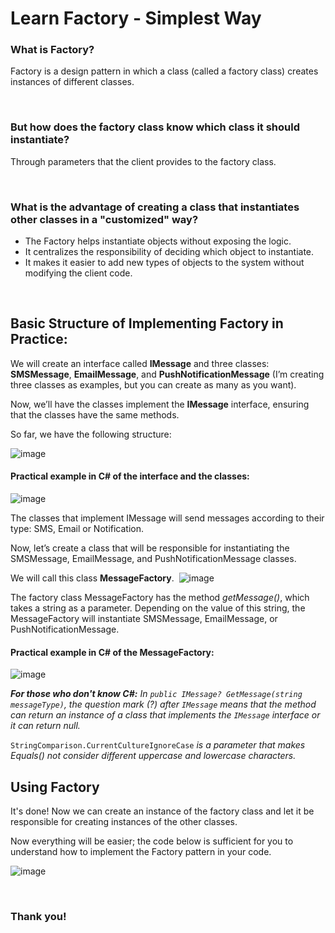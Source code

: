 # Learn Factory - Simplest Way

### What is Factory?

Factory is a design pattern in which a class (called a factory class) creates instances of different classes.

‎ 
### But how does the factory class know which class it should instantiate?

Through parameters that the client provides to the factory class.

‎ 
### What is the advantage of creating a class that instantiates other classes in a "customized" way? 

- The Factory helps instantiate objects without exposing the logic.
- It centralizes the responsibility of deciding which object to instantiate.
- It makes it easier to add new types of objects to the system without modifying the client code.

‎ 
## Basic Structure of Implementing Factory in Practice:

We will create an interface called **IMessage** and three classes: **SMSMessage**, **EmailMessage**, and **PushNotificationMessage** (I’m creating three classes as examples, but you can create as many as you want).

Now, we’ll have the classes implement the **IMessage** interface, ensuring that the classes have the same methods.

So far, we have the following structure:‎

![image](https://github.com/user-attachments/assets/cf39ad7d-2a07-4d6e-9e2a-83ef473c5912)
‎ 
‎
#### Practical example in C# of the interface and the classes:

![image](https://github.com/user-attachments/assets/42cf1970-5d08-4c81-9fe9-954dac59010c)


The classes that implement IMessage will send messages according to their type: SMS, Email or Notification.

Now, let’s create a class that will be responsible for instantiating the SMSMessage, EmailMessage, and PushNotificationMessage classes.

We will call this class **MessageFactory**.
‎ 
![image](https://github.com/user-attachments/assets/636befc3-c59d-4fba-851b-98bec30995e1)


‎The factory class MessageFactory has the method *getMessage()*, which takes a string as a parameter.
Depending on the value of this string, the MessageFactory will instantiate SMSMessage, EmailMessage, or PushNotificationMessage.
‎ ‎
#### Practical example in C# of the MessageFactory:

![image](https://github.com/user-attachments/assets/a1e5c692-2bc3-40ba-bedc-9dd69c040b56)


_**For those who don't know C#:**_
_In `public IMessage? GetMessage(string messageType)`, the question mark (?) after `IMessage` means that the method can return an instance of a class that implements the `IMessage` interface or it can return null._

`StringComparison.CurrentCultureIgnoreCase` _is a parameter that makes Equals() not consider different uppercase and lowercase characters._
‎ 
## Using Factory

It's done! Now we can create an instance of the factory class and let it be responsible for creating instances of the other classes.

Now everything will be easier; the code below is sufficient for you to understand how to implement the Factory pattern in your code.

![image](https://github.com/user-attachments/assets/5e17fe1d-c4e1-40c8-9be8-6b67a371d419)

‎ 
### Thank you!
